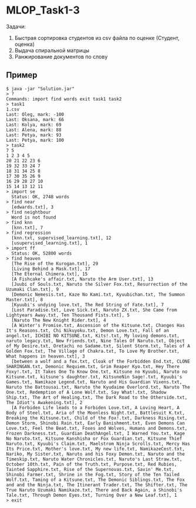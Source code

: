 ﻿# MLOP_Task1-3
Задачи:
 1. Быстрая сортировка студентов из csv файла по оценке (Студент, оценка)
 2. Выдача спиральной матрицы
 3. Ранжирование документов по слову

## Пример

	$ java -jar "Solution.jar"
	> ?
	Commands: import find words exit task1 task2
	> task1
	1.csv
	Last: Oleg, mark: -100
	Last: Oksana, mark: 66
	Last: Kolya, mark: 69
	Last: Alena, mark: 88
	Last: Petya, mark: 93
	Last: Petya, mark: 100
	> task2
	7 5
	1 2 3 4 5
	20 21 22 23 6
	19 32 33 24 7
	18 31 34 25 8
	17 30 35 26 9
	16 29 28 27 10
	15 14 13 12 11
	> import se
	  Status: OK, 2748 words
	> find near
	  [edwards.txt], 3
	> find neightbour
	  Word is not found
	> find knn
	  [knn.txt], 7
	> find regression
	  [knn.txt, supervised_learning.txt], 12
	  [usupervised_learning.txt], 1
	> import ff
	  Status: OK, 52800 words
	> find heaven
	  [The Rise of the Kurogan.txt], 29
	  [Living Behind a Mask.txt], 17
	  [The Eternal Chimera.txt], 15
	  [A Fishcake's affair.txt, Naruto the Arm User.txt], 13
	  [Juubi of Souls.txt, Naruto the Silver Fox.txt, Resurrection of the Uzumaki Clan.txt], 9
	  [Demonic Nemesis.txt, Kaze No Kami.txt, Kyuubichan.txt, The Summon Master.txt], 8
	  [Kyuubi's undying love.txt, The Red String of Fate.txt], 7
	  [Lost Paradise.txt, Love Sick.txt, Naruto ZX.txt, She Came from Lightyears Away.txt, Ten Thousand Fists.txt], 5
	  [Naruto The New Knight Rider.txt], 4
	  [A Winter's Promise.txt, Ascension of the Kitsune.txt, Changes Has It's Reasons.txt, Chi Nikuyoku.txt, Demon Love.txt, Fall of an angel.txt, ICHIBI NO KITSUNE.txt, Kits!.txt, My loving demons.txt, naruto legacy.txt, New Friends.txt, Nine Tales Of Naruto.txt, Object of My Desire.txt, Oretachi no Sadame.txt, Silent Storm.txt, Tales of A Golden Fox.txt, The Village of Chakra.txt, To Love My Brother.txt, What happens in heaven.txt], 3
	  [between a wolf and a fox.txt, Cloak of the Forbidden End.txt, CLONE SHARINGAN.txt, Demonic Requiem.txt, Grim Reaper Kyo.txt, Hey There Foxy!.txt, It Takes One To Know One.txt, Kitsune no Kyuubi, Naruto no Kitsune.txt, kitsune's daughter.txt, KitsuneNin Sage!.txt, Kyuubi's Games.txt, Namikaze Legend.txt, Naruto and His Guardian Vixens.txt, Naruto the Battousai.txt, Naruto the Kyudaime Overlord.txt, Naruto The One.txt, Redemption of A Lone Wolf.txt, Say What!.txt, Shadow Ship.txt, The Art of Healing.txt, The Dark Road to the Otherside.txt, The Idiot's Awakening.txt], 2
	  [A Forbiden Life leads to a Forbiden Love.txt, A Loving Heart, A Body of Steel.txt, Aria of the Moonless Night.txt, Battlesuit K.txt, Breaking the Kitsune.txt, Child of the Fox!.txt, Darkness Rising.txt, Demon Storm, Shinobi Rain.txt, Early Banishment.txt, Even Demons Can Love.txt, Feel the Beat.txt, Foxes and Wolves, Humans and Demons.txt, Frozen Darkness.txt, Guardian DeathAngel.txt, I Warned You.txt, Kage No Naruto.txt, Kitsune Kanshisha or Fox Guardian.txt, Kitsune Thief Naruto.txt, Kyuubi's Claim.txt, Maelstrom Ninja Scrolls.txt, Mercy Has Its Price.txt, Mother's love.txt, My new life.txt, NamikazeCest.txt, Nariko, My Sister.txt, Naruto and his Foxy Demon.txt, Naruto and the Timeskip.txt, Naruto Water Chronicles.txt, Naruto's Last Straw.txt, October 10th.txt, Pain of the Truth.txt, Purpose.txt, Red Rubies, Tainted Sapphire.txt, Rise of the Supernovas.txt, Savin' Me.txt, Shinobi Farmer.txt, Shrine in the Fog.txt, Story of the Ten Tailed Wolf.txt, Taming of a Kitsune.txt, The Demonic Siblings.txt, The Fox and and the Ninja.txt, The Itinerant Trader.txt, The Shifter.txt, The True Naruto Uzumaki Namikaze.txt, There and Back Again, a Shinobi's Tale.txt, Through Demon Eyes.txt, Turning Over a New Leaf.txt], 1
	> exit